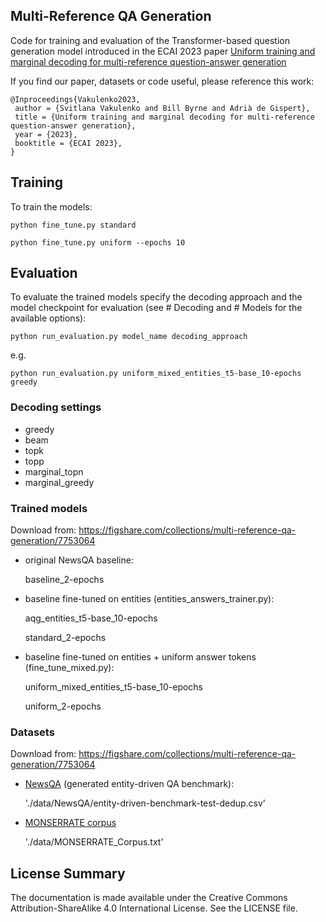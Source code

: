 ## Multi-Reference QA Generation


Code for training and evaluation of the Transformer-based question generation model introduced in the ECAI 2023 paper [Uniform training and marginal decoding for multi-reference question-answer generation](https://ebooks.iospress.nl/doi/10.3233/FAIA230539)

If you find our paper, datasets or code useful, please reference this work:

```
@Inproceedings{Vakulenko2023,
 author = {Svitlana Vakulenko and Bill Byrne and Adrià de Gispert},
 title = {Uniform training and marginal decoding for multi-reference question-answer generation},
 year = {2023},
 booktitle = {ECAI 2023},
}
```

## Training

To train the models:
```
python fine_tune.py standard

python fine_tune.py uniform --epochs 10
```

## Evaluation

To evaluate the trained models specify the decoding approach and the model checkpoint for evaluation (see # Decoding and # Models for the available options):


```
python run_evaluation.py model_name decoding_approach 
```

e.g.

```
python run_evaluation.py uniform_mixed_entities_t5-base_10-epochs greedy
```


### Decoding settings

* greedy
* beam
* topk
* topp
* marginal_topn
* marginal_greedy

### Trained models

Download from: https://figshare.com/collections/multi-reference-qa-generation/7753064

* original NewsQA baseline:

	baseline_2-epochs

* baseline fine-tuned on entities (entities_answers_trainer.py):

	aqg_entities_t5-base_10-epochs

	standard_2-epochs

* baseline fine-tuned on entities + uniform answer tokens (fine_tune_mixed.py):

	uniform_mixed_entities_t5-base_10-epochs

	uniform_2-epochs


### Datasets

Download from: https://figshare.com/collections/multi-reference-qa-generation/7753064

* [NewsQA](https://github.com/Maluuba/newsqa) (generated entity-driven QA benchmark):

	'./data/NewsQA/entity-driven-benchmark-test-dedup.csv'

* [MONSERRATE corpus](https://github.com/hprodrig/MONSERRATE_Corpus)

	'./data/MONSERRATE_Corpus.txt'


## License Summary

The documentation is made available under the Creative Commons Attribution-ShareAlike 4.0 International License. See the LICENSE file.
